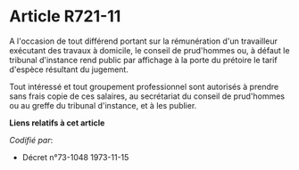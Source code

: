 # Article R721-11

A l'occasion de tout différend portant sur la rémunération d'un travailleur exécutant des travaux à domicile, le conseil de
prud'hommes ou, à défaut le tribunal d'instance rend public par affichage à la porte du prétoire le tarif d'espèce résultant
du jugement.

Tout intéressé et tout groupement professionnel sont autorisés à prendre sans frais copie de ces salaires, au secrétariat du
conseil de prud'hommes ou au greffe du tribunal d'instance, et à les publier.

**Liens relatifs à cet article**

_Codifié par_:

  - Décret n°73-1048 1973-11-15
